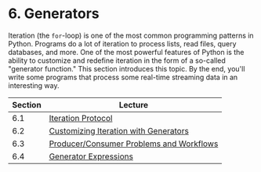 # 6. Generators

Iteration (the `for`-loop) is one of the most common programming
patterns in Python.  Programs do a lot of iteration to process lists,
read files, query databases, and more.  One of the most powerful
features of Python is the ability to customize and redefine iteration
in the form of a so-called "generator function."  This section
introduces this topic.  By the end, you'll write some programs that
process some real-time streaming data in an interesting way.

| Section | Lecture |
|-----|-----|
| 6.1 | [Iteration Protocol](01_Iteration_protocol.md) |
| 6.2 | [Customizing Iteration with Generators](02_Customizing_iteration.md) |
| 6.3 | [Producer/Consumer Problems and Workflows](03_Producers_consumers.md) |
| 6.4 | [Generator Expressions](04_More_generators.md) |
